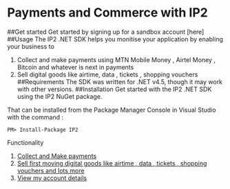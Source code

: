 # Payments and Commerce with IP2
##Get started 
Get started by signing up for a sandbox account [here] 
##Usage 
The IP2 .NET SDK helps you monitise your application by enabling your business to      
1. Collect and make payments using MTN Mobile Money , Airtel Money , Bitcoin and whatever is next in payments    
2. Sell digital goods like airtime, data , tickets , shopping vouchers     
##Requirements 
The SDK was written for .NET v4.5, though it may work with other versions.
##Installation
Get started with the IP2 .NET SDK using the IP2 NuGet package.

That can be installed from the Package Manager Console in Visual Studio with the command :

    PM> Install-Package IP2 

Functionality    
1. [Collect and Make payments](https://github.com/IP2Labs/ip2-sdk-net/wiki/Payments)  
2. [Sell first moving digital goods like airtime , data , tickets , shopping vouchers and lots more](https://github.com/IP2Labs/ip2-sdk-net/wiki/Commerce)    
3. [View my account details](https://github.com/IP2Labs/ip2-sdk-net/wiki/Accounts)   
